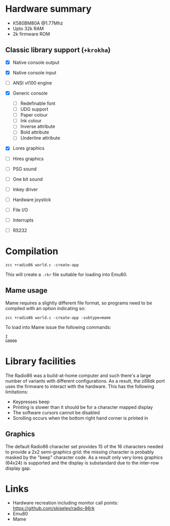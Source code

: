 # Hardware summary

* К580ВМ80А @1.77Mhz
* Upto 32k RAM
* 2k firmware ROM

## Classic library support (`+krokha`)

* [x] Native console output
* [x] Native console input
* [ ] ANSI vt100 engine
* [x] Generic console
    * [ ] Redefinable font 
    * [ ] UDG support
    * [ ] Paper colour
    * [ ] Ink colour
    * [ ] Inverse attribute
    * [ ] Bold attribute
    * [ ] Underline attribute
* [x] Lores graphics
* [ ] Hires graphics
* [ ] PSG sound
* [ ] One bit sound
* [ ] Inkey driver
* [ ] Hardware joystick
* [ ] File I/O
* [ ] Interrupts
* [ ] RS232


# Compilation

    zcc +radio86 world.c -create-app

This will create a `.rkr` file suitable for loading into Emu80.

## Mame usage

Mame requires a slightly different file format, so programs need to be compiled
with an option indicating so:

    zcc +radio86 world.c -create-app -subtype=mame

To load into Mame issue the following commands:

```
I
G0000
```

# Library facilities

The Radio86 was a build-at-home computer and such there's a large number of
variants with different configurations. As a result, the z88dk port uses
the firmware to interact with the hardware. This has the following
limitations:

* Keypresses beep
* Printing is slower than it should be for a character mapped display
* The software cursors cannot be disabled
* Scrolling occurs when the bottom right hand corner is printed in

## Graphics

The default Radio86 character set provides 15 of the 16 characters needed to
provide a 2x2 semi-graphics grid: the missing character is probably masked
by the "beep" character code. As a result only very lores graphics (64x24) is
supported and the display is substandard due to the inter-row display gap.

# Links

* Hardware recreation including monitor call points: https://github.com/skiselev/radio-86rk
* Emu80
* Mame
